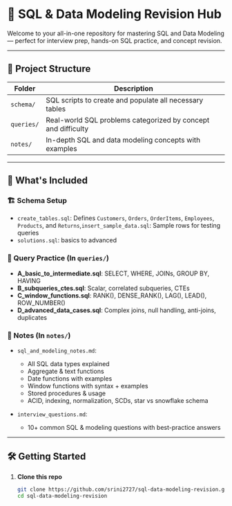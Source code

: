 # 🧠 SQL & Data Modeling Revision Hub

Welcome to your all-in-one repository for mastering SQL and Data Modeling — perfect for interview prep, hands-on SQL practice, and concept revision.

---

## 📁 Project Structure

| Folder          | Description                                                                 |
|-----------------|-----------------------------------------------------------------------------|
| `schema/`        | SQL scripts to create and populate all necessary tables                    |
| `queries/`       | Real-world SQL problems categorized by concept and difficulty              |
| `notes/`         | In-depth SQL and data modeling concepts with examples                      |
                       
---

## 🚀 What's Included

### 🏗️ Schema Setup
- `create_tables.sql`: Defines `Customers`, `Orders`, `OrderItems`, `Employees`, `Products`, and `Returns`,`insert_sample_data.sql`: Sample rows for testing queries
- `solutions.sql`: basics to advanced 

### 🧪 Query Practice (In `queries/`)
- **A_basic_to_intermediate.sql**: SELECT, WHERE, JOINs, GROUP BY, HAVING
- **B_subqueries_ctes.sql**: Scalar, correlated subqueries, CTEs
- **C_window_functions.sql**: RANK(), DENSE_RANK(), LAG(), LEAD(), ROW_NUMBER()
- **D_advanced_data_cases.sql**: Complex joins, null handling, anti-joins, duplicates

### 📘 Notes (In `notes/`)
- `sql_and_modeling_notes.md`:
  - All SQL data types explained
  - Aggregate & text functions
  - Date functions with examples
  - Window functions with syntax + examples
  - Stored procedures & usage
  - ACID, indexing, normalization, SCDs, star vs snowflake schema
  
- `interview_questions.md`:
  - 10+ common SQL & modeling questions with best-practice answers

---

## 🛠️ Getting Started

1. **Clone this repo**
   ```bash
   git clone https://github.com/srini2727/sql-data-modeling-revision.git
   cd sql-data-modeling-revision
